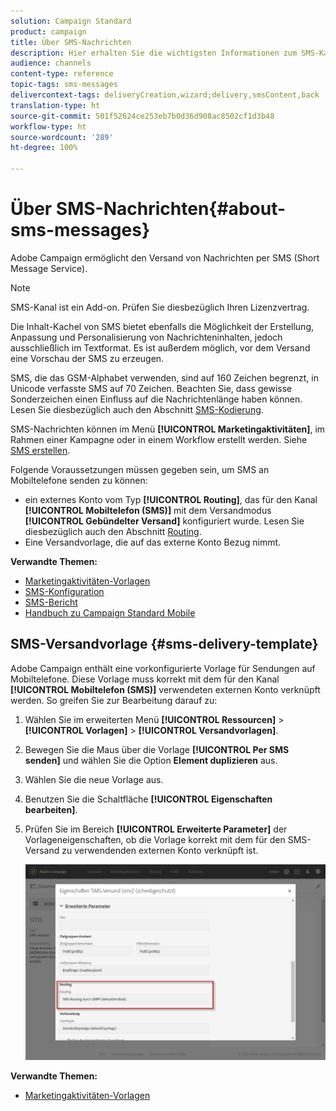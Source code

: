 ```yaml
---
solution: Campaign Standard
product: campaign
title: Über SMS-Nachrichten
description: Hier erhalten Sie die wichtigsten Informationen zum SMS-Kanal in Adobe Campaign.
audience: channels
content-type: reference
topic-tags: sms-messages
delivercontext-tags: deliveryCreation,wizard;delivery,smsContent,back
translation-type: ht
source-git-commit: 501f52624ce253eb7b0d36d908ac8502cf1d3b48
workflow-type: ht
source-wordcount: '289'
ht-degree: 100%

---
```



# Über SMS-Nachrichten{#about-sms-messages}

Adobe Campaign ermöglicht den Versand von Nachrichten per SMS (Short Message Service).

>[!NOTE]
>
>SMS-Kanal ist ein Add-on. Prüfen Sie diesbezüglich Ihren Lizenzvertrag.

Die Inhalt-Kachel von SMS bietet ebenfalls die Möglichkeit der Erstellung, Anpassung und Personalisierung von Nachrichteninhalten, jedoch ausschließlich im Textformat. Es ist außerdem möglich, vor dem Versand eine Vorschau der SMS zu erzeugen.

SMS, die das GSM-Alphabet verwenden, sind auf 160 Zeichen begrenzt, in Unicode verfasste SMS auf 70 Zeichen. Beachten Sie, dass gewisse Sonderzeichen einen Einfluss auf die Nachrichtenlänge haben können. Lesen Sie diesbezüglich auch den Abschnitt [SMS-Kodierung](../../administration/using/configuring-sms-channel.md#sms-encoding--length-and-transliteration).

SMS-Nachrichten können im Menü **[!UICONTROL Marketingaktivitäten]**, im Rahmen einer Kampagne oder in einem Workflow erstellt werden. Siehe [SMS erstellen](../../channels/using/creating-an-sms-message.md).

Folgende Voraussetzungen müssen gegeben sein, um SMS an Mobiltelefone senden zu können:

* ein externes Konto vom Typ **[!UICONTROL Routing]**, das für den Kanal **[!UICONTROL Mobiltelefon (SMS)]** mit dem Versandmodus **[!UICONTROL Gebündelter Versand]** konfiguriert wurde. Lesen Sie diesbezüglich auch den Abschnitt [Routing](../../administration/using/configuring-sms-channel.md#defining-an-sms-routing).
* Eine Versandvorlage, die auf das externe Konto Bezug nimmt.

**Verwandte Themen:**

* [Marketingaktivitäten-Vorlagen](../../start/using/marketing-activity-templates.md)
* [SMS-Konfiguration](../../administration/using/configuring-sms-channel.md#defining-an-sms-routing)
* [SMS-Bericht](../../reporting/using/sms-report.md)
* [Handbuch zu Campaign Standard Mobile](https://helpx.adobe.com/de/campaign/kb/acs-mobile.html)

## SMS-Versandvorlage {#sms-delivery-template}

Adobe Campaign enthält eine vorkonfigurierte Vorlage für Sendungen auf Mobiltelefone. Diese Vorlage muss korrekt mit dem für den Kanal **[!UICONTROL Mobiltelefon (SMS)]** verwendeten externen Konto verknüpft werden. So greifen Sie zur Bearbeitung darauf zu:

1. Wählen Sie im erweiterten Menü **[!UICONTROL Ressourcen]** > **[!UICONTROL Vorlagen]** > **[!UICONTROL Versandvorlagen]**.
1. Bewegen Sie die Maus über die Vorlage **[!UICONTROL Per SMS senden]** und wählen Sie die Option **Element duplizieren** aus.
1. Wählen Sie die neue Vorlage aus.
1. Benutzen Sie die Schaltfläche **[!UICONTROL Eigenschaften bearbeiten]**.
1. Prüfen Sie im Bereich **[!UICONTROL Erweiterte Parameter]** der Vorlageneigenschaften, ob die Vorlage korrekt mit dem für den SMS-Versand zu verwendenden externen Konto verknüpft ist.

   ![](assets/sms_template.png)

**Verwandte Themen:**

* [Marketingaktivitäten-Vorlagen](../../start/using/marketing-activity-templates.md)
